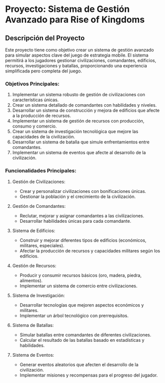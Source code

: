 # Proyecto: Sistema de Gestión Avanzado para Rise of Kingdoms

## Descripción del Proyecto

Este proyecto tiene como objetivo crear un sistema de gestión avanzado para simular aspectos clave del juego de estrategia mobile. El sistema permitirá a los jugadores gestionar civilizaciones, comandantes, edificios, recursos, investigaciones y batallas, proporcionando una experiencia simplificada pero completa del juego.

### Objetivos Principales:
1. Implementar un sistema robusto de gestión de civilizaciones con características únicas.
2. Crear un sistema detallado de comandantes con habilidades y niveles.
3. Desarrollar un sistema de construcción y mejora de edificios que afecte a la producción de recursos.
4. Implementar un sistema de gestión de recursos con producción, consumo y comercio.
5. Crear un sistema de investigación tecnológica que mejore las capacidades de la civilización.
6. Desarrollar un sistema de batalla que simule enfrentamientos entre comandantes.
7. Implementar un sistema de eventos que afecte al desarrollo de la civilización.

### Funcionalidades Principales:
1. Gestión de Civilizaciones:
   - Crear y personalizar civilizaciones con bonificaciones únicas.
   - Gestionar la población y el crecimiento de la civilización.

2. Gestión de Comandantes:
   - Reclutar, mejorar y asignar comandantes a las civilizaciones.
   - Desarrollar habilidades únicas para cada comandante.

3. Sistema de Edificios:
   - Construir y mejorar diferentes tipos de edificios (económicos, militares, especiales).
   - Afectar la producción de recursos y capacidades militares según los edificios.

4. Gestión de Recursos:
   - Producir y consumir recursos básicos (oro, madera, piedra, alimentos).
   - Implementar un sistema de comercio entre civilizaciones.

5. Sistema de Investigación:
   - Desarrollar tecnologías que mejoren aspectos económicos y militares.
   - Implementar un árbol tecnológico con prerrequisitos.

6. Sistema de Batallas:
   - Simular batallas entre comandantes de diferentes civilizaciones.
   - Calcular el resultado de las batallas basado en estadísticas y habilidades.

7. Sistema de Eventos:
   - Generar eventos aleatorios que afecten el desarrollo de la civilización.
   - Implementar misiones y recompensas para el progreso del jugador.